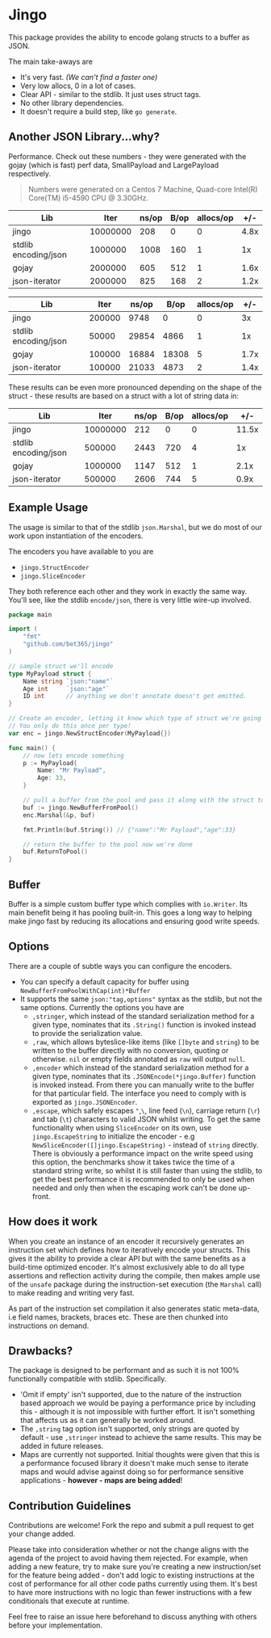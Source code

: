 # Jingo

This package provides the ability to encode golang structs to a buffer as JSON. 

The main take-aways are

* It's very fast. *(We can't find a faster one)*
* Very low allocs, 0 in a lot of cases.
* Clear API - similar to the stdlib. It just uses struct tags.
* No other library dependencies.
* It doesn't require a build step, like `go generate`. 

## Another JSON Library...why?

Performance. Check out these numbers - they were generated with the gojay (which is fast) perf data, SmallPayload and LargePayload respectively.

> Numbers were generated on a Centos 7 Machine, Quad-core Intel(R) Core(TM) i5-4590 CPU @ 3.30GHz. 

|         Lib          |   Iter   | ns/op | B/op | allocs/op | +/-  |
| -------------------- | -------- | ----- | ---- | --------- | ---- |
| jingo                | 10000000 |   208 |    0 |         0 | 4.8x |
| stdlib encoding/json |  1000000 |  1008 |  160 |         1 | 1x   |
| gojay                |  2000000 |   605 |  512 |         1 | 1.6x |
| json-iterator        |  2000000 |   825 |  168 |         2 | 1.2x |

|         Lib          |  Iter  | ns/op |  B/op | allocs/op | +/-  |
| -------------------- | ------ | ----- | ----- | --------- | ---- |
| jingo                | 200000 |  9748 |     0 |         0 | 3x   |
| stdlib encoding/json |  50000 | 29854 |  4866 |         1 | 1x   |
| gojay                | 100000 | 16884 | 18308 |         5 | 1.7x |
| json-iterator        | 100000 | 21033 |  4873 |         2 | 1.4x |

These results can be even more pronounced depending on the shape of the struct - these results are based on a struct with a lot of string data in:

|         Lib          |   Iter   | ns/op | B/op | allocs/op |  +/-  |
| -------------------- | -------- | ----- | ---- | --------- | ----- |
| jingo                | 10000000 |   212 |    0 |         0 | 11.5x |
| stdlib encoding/json |   500000 |  2443 |  720 |         4 | 1x    |
| gojay                |  1000000 |  1147 |  512 |         1 | 2.1x  |
| json-iterator        |   500000 |  2606 |  744 |         5 | 0.9x  |

## Example Usage

The usage is similar to that of the stdlib `json.Marshal`, but we do most of our work upon instantiation of the encoders.

The encoders you have available to you are 

* `jingo.StructEncoder`
* `jingo.SliceEncoder`

They both reference each other and they work in exactly the same way. You'll see, like the stdlib `encode/json`, there is very little wire-up involved. 

```go
package main

import (
    "fmt"
    "github.com/bet365/jingo"
)

// sample struct we'll encode
type MyPayload struct {
    Name string `json:"name"`
    Age int     `json:"age"`
    ID int      // anything we don't annotate doesn't get emitted. 
}

// Create an encoder, letting it know which type of struct we're going to be encoding. 
// You only do this once per type!
var enc = jingo.NewStructEncoder(MyPayload{})

func main() {
    // now lets encode something 
    p := MyPayload{
        Name: "Mr Payload",
        Age: 33,
    }

    // pull a buffer from the pool and pass it along with the struct to Marshal
    buf := jingo.NewBufferFromPool()
    enc.Marshal(&p, buf)

    fmt.Println(buf.String()) // {"name":"Mr Payload","age":33}

    // return the buffer to the pool now we're done
    buf.ReturnToPool()
}

```

## Buffer

Buffer is a simple custom buffer type which complies with `io.Writer`. Its main benefit being it has pooling built-in. This goes a long way to helping make jingo fast by reducing its allocations and ensuring good write speeds.

## Options

There are a couple of subtle ways you can configure the encoders. 

* You can specify a default capacity for buffer using `NewBufferFromPoolWithCap(int)*Buffer`
* It supports the same `json:"tag,options"` syntax as the stdlib, but not the same options. Currently the options you have are
    - `,stringer`, which instead of the standard serialization method for a given type, nominates that its `.String()` function is invoked instead to provide the serialization value.
    - `,raw`, which allows byteslice-like items (like `[]byte` and `string`) to be written to the buffer directly with no conversion, quoting or otherwise. `nil` or empty fields annotated as `raw` will output `null`. 
    - `,encoder` which instead of the standard serialization method for a given type, nominates that its `.JSONEncode(*jingo.Buffer)` function is invoked instead. From there you can manually write to the buffer for that particular field. The interface you need to comply with is exported as `jingo.JSONEncoder`.
    - `,escape`, which safely escapes `"`,`\`, line feed (`\n`), carriage return (`\r`) and tab (`\t`) characters to valid JSON whilst writing. To get the same functionality when using `SliceEncoder` on its own, use `jingo.EscapeString` to initialize the encoder - e.g `NewSliceEncoder([]jingo.EscapeString)` - instead of `string` directly. There is obviously a performance impact on the write speed using this option, the benchmarks show it takes twice the time of a standard string write, so whilst it is still faster than using the stdlib, to get the best performance it is recommended to only be used when needed and only then when the escaping work can't be done up-front.


## How does it work

When you create an instance of an encoder it recursively generates an instruction set which defines how to iteratively encode your structs. This gives it the ability to provide a clear API but with the same benefits as a build-time optimized encoder. It's almost exclusively able to do all type assertions and reflection activity during the compile, then makes ample use of the `unsafe` package during the instruction-set execution (the `Marshal` call) to make reading and writing very fast. 

As part of the instruction set compilation it also generates static meta-data, i.e field names, brackets, braces etc. These are then chunked into instructions on demand.

## Drawbacks?

The package is designed to be performant and as such it is not 100% functionally compatible with stdlib. Specifically. 

* 'Omit if empty' isn't supported, due to the nature of the instruction based approach we would be paying a performance price by including this - although it is not impossible with further effort. It isn't something that affects us as it can generally be worked around.
* The `,string` tag option isn't supported, only strings are quoted by default - use `,stringer` instead to achieve the same results.  This may be added in future releases. 
* Maps are currently not supported. Initial thoughts were given that this is a performance focused library it doesn't make much sense to iterate maps and would advise against doing so for performance sensitive applications - **however - maps are being added**!

## Contribution Guidelines

Contributions are welcome! Fork the repo and submit a pull request to get your change added. 

Please take into consideration whether or not the change aligns with the agenda of the project to avoid having them rejected. For example, when adding a new feature, try to make sure you're creating a new instruction/set for the feature being added - don't add logic to existing instructions at the cost of performance for all other code paths currently using them.  It's best to have more instructions with no logic than fewer instructions with a few conditionals that execute at runtime.  

Feel free to raise an issue here beforehand to discuss anything with others before your implementation. 